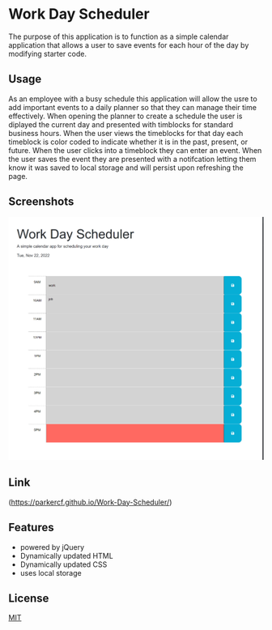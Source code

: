 
# Work Day Scheduler

The purpose of this application is to function as  a simple calendar application that allows a user to save events for each hour of the day by modifying starter code. 
## Usage

As an employee with a busy schedule this application will allow the usre to add important events to a daily planner so that they can manage their time effectively. When opening the planner to create a schedule the user is diplayed the current day and presented with timblocks for standard business hours. When the user views the timeblocks for that day each timeblock is color coded to indicate whether it is in the past, present, or future. When the user clicks into a timeblock they can enter an event. When the user saves the event they are presented with a notifcation letting them know it was saved to local storage and will persist upon refreshing the page. 
## Screenshots

![App Screenshot](./Assets/screenshot.png)

## Link
(<https://parkercf.github.io/Work-Day-Scheduler/>)


## Features

- powered by jQuery
- Dynamically updated HTML
- Dynamically updated CSS
- uses local storage 


## License

[MIT](https://choosealicense.com/licenses/mit/)

